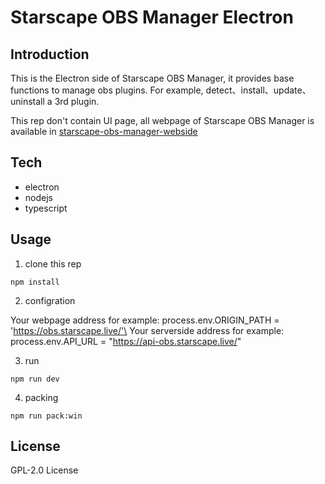 # Starscape OBS Manager Electron

## Introduction

This is the Electron side of Starscape OBS Manager, it provides base functions to manage obs plugins. For example, detect、install、update、uninstall a 3rd plugin.


This rep don't contain UI page, all webpage of Starscape OBS Manager is available in [starscape-obs-manager-webside](https://github.com/Starscapelive/starscape-obs-manager-webside) 


## Tech
- electron
- nodejs
- typescript
## Usage

1. clone this rep 

```
npm install
```

2. configration 

Your webpage address for example: process.env.ORIGIN_PATH = 'https://obs.starscape.live/'\
Your serverside address for example: process.env.API_URL =  "https://api-obs.starscape.live/"

3. run

```
npm run dev
```

4. packing
```
npm run pack:win
```

## License
GPL-2.0 License